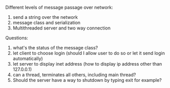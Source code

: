 Different levels of message passage over network:

1. send a string over the network
2. message class and serialization
3. Multithreaded server and two way connection



Questions: 

1. what's the status of the message class?
1. let client to choose login (should I allow user to do so or let it send login automatically)
1. let server to display inet address (how to display ip address other than 127.0.0.1)
1. can a thread, terminates all others, including main thread?
1. Should the server have a way to shutdown by typing exit for example?
